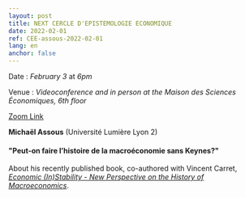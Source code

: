 ```yaml
---
layout: post
title: NEXT CERCLE D'EPISTEMOLOGIE ECONOMIQUE
date: 2022-02-01
ref: CEE-assous-2022-02-01
lang: en
anchor: false
---
```


<i class="fas fa-table"></i> Date : _February 3_ at _6pm_

<i class="fas fa-map-marked"></i> Venue : _Videoconference and in person at the Maison des Sciences Économiques, 6th floor_

<i class="fas fa-video"></i> [Zoom Link](https://zoom.univ-paris1.fr/j/91429767940?pwd=ZjdTMmhnNDNXLzQwTXYvczREeTBKQT09)

**Michaël Assous** (Université Lumière Lyon 2)

#### "Peut-on faire l’histoire de la macroéconomie sans Keynes?"


About his recently published book, co-authored with Vincent Carret, [*Economic (In)Stability - New Perspective on the History of Macroeconomics*](https://www.economic-instability.com/?page_id=59).
